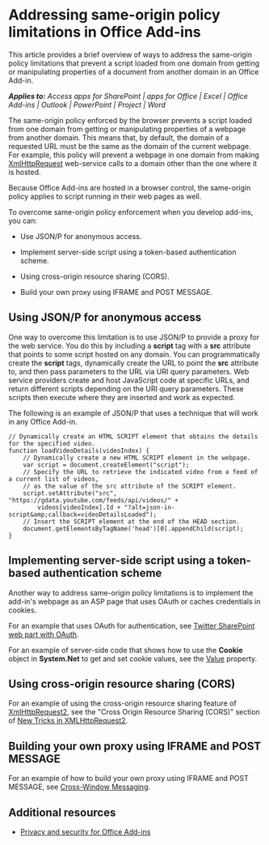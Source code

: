 
# Addressing same-origin policy limitations in Office Add-ins
This article provides a brief overview of ways to address the same-origin policy limitations that prevent a script loaded from one domain from getting or manipulating properties of a document from another domain in an Office Add-in.

 _**Applies to:** Access apps for SharePoint | apps for Office | Excel | Office Add-ins | Outlook | PowerPoint | Project | Word_

The same-origin policy enforced by the browser prevents a script loaded from one domain from getting or manipulating properties of a webpage from another domain. This means that, by default, the domain of a requested URL must be the same as the domain of the current webpage. For example, this policy will prevent a webpage in one domain from making [XmlHttpRequest](http://www.w3.org/TR/XMLHttpRequest/) web-service calls to a domain other than the one where it is hosted.

Because Office Add-ins are hosted in a browser control, the same-origin policy applies to script running in their web pages as well.

To overcome same-origin policy enforcement when you develop add-ins, you can:

- Use JSON/P for anonymous access. 
    
- Implement server-side script using a token-based authentication scheme.
    
- Using cross-origin resource sharing (CORS).
    
- Build your own proxy using IFRAME and POST MESSAGE.
    

## Using JSON/P for anonymous access


One way to overcome this limitation is to use JSON/P to provide a proxy for the web service. You do this by including a  **script** tag with a **src** attribute that points to some script hosted on any domain. You can programmatically create the **script** tags, dynamically create the URL to point the **src** attribute to, and then pass parameters to the URL via URI query parameters. Web service providers create and host JavaScript code at specific URLs, and return different scripts depending on the URI query parameters. These scripts then execute where they are inserted and work as expected.

The following is an example of JSON/P that uses a technique that will work in any Office Add-in.




```
// Dynamically create an HTML SCRIPT element that obtains the details for the specified video.
function loadVideoDetails(videoIndex) {
    // Dynamically create a new HTML SCRIPT element in the webpage.
    var script = document.createElement("script");
    // Specify the URL to retrieve the indicated video from a feed of a current list of videos,
    // as the value of the src attribute of the SCRIPT element. 
    script.setAttribute("src", "https://gdata.youtube.com/feeds/api/videos/" + 
        videos[videoIndex].Id + "?alt=json-in-script&amp;callback=videoDetailsLoaded");
    // Insert the SCRIPT element at the end of the HEAD section.
    document.getElementsByTagName('head')[0].appendChild(script);
}

```


## Implementing server-side script using a token-based authentication scheme


Another way to address same-origin policy limitations is to implement the add-in's webpage as an ASP page that uses OAuth or caches credentials in cookies.

For an example that uses OAuth for authentication, see [Twitter SharePoint web part with OAuth](http://aidangarnish.net/post/Twitter-SharePoint-Web-Part-With-OAuth.aspx).

For an example of server-side code that shows how to use the  **Cookie** object in **System.Net** to get and set cookie values, see the [Value](http://msdn2.microsoft.com/EN-US/library/4f772twc) property.


## Using cross-origin resource sharing (CORS)


For an example of using the cross-origin resource sharing feature of [XmlHttpRequest2](http://dvcs.w3.org/hg/xhr/raw-file/tip/Overview.mdl), see the "Cross Origin Resource Sharing (CORS)" section of [New Tricks in XMLHttpRequest2](http://www.mdl5rocks.com/en/tutorials/file/xhr2/).


## Building your own proxy using IFRAME and POST MESSAGE


For an example of how to build your own proxy using IFRAME and POST MESSAGE, see [Cross-Window Messaging](http://ejohn.org/blog/cross-window-messaging/).


## Additional resources



- [Privacy and security for Office Add-ins](../essentials/privacy-and-security.md)
    
